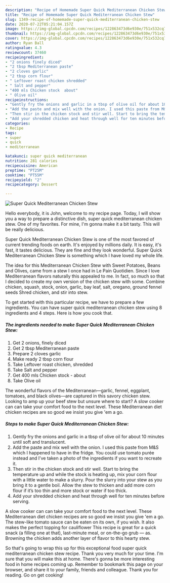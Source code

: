 ```yaml
---
description: "Recipe of Homemade Super Quick Mediterranean Chicken Stew"
title: "Recipe of Homemade Super Quick Mediterranean Chicken Stew"
slug: 1349-recipe-of-homemade-super-quick-mediterranean-chicken-stew
date: 2020-07-22T05:21:04.157Z
image: https://img-global.cpcdn.com/recipes/122863473d6e930e/751x532cq70/super-quick-mediterranean-chicken-stew-recipe-main-photo.jpg
thumbnail: https://img-global.cpcdn.com/recipes/122863473d6e930e/751x532cq70/super-quick-mediterranean-chicken-stew-recipe-main-photo.jpg
cover: https://img-global.cpcdn.com/recipes/122863473d6e930e/751x532cq70/super-quick-mediterranean-chicken-stew-recipe-main-photo.jpg
author: Ryan Ball
ratingvalue: 4.3
reviewcount: 37460
recipeingredient:
- "2 onions finely diced"
- "2 tbsp Mediterranean paste"
- "2 cloves garlic"
- "2 tbsp corn flour"
- " Leftover roast chicken shredded"
- " Salt and pepper"
- "400 mls Chicken stock  about"
- " Olive oil"
recipeinstructions:
- "Gently fry the onions and garlic in a tbsp of olive oil for about 10 minutes until soft and translucent."
- "Add the paste and mix well with the onion. I used this paste from M&amp;S which I happened to have in the fridge. You could use tomato purée instead and I’ve taken a photo of the ingredients if you want to recreate it."
- "Then stir in the chicken stock and stir well. Start to bring the temperature up and while the stock is heating up, mix your corn flour with a little water to make a slurry. Pour the slurry into your stew as you bring it to a gentle boil. Allow the stew to thicken and add more corn flour if it’s too thin and more stock or water if too thick."
- "Add your shredded chicken and heat through well for ten minutes before serving."
categories:
- Recipe
tags:
- super
- quick
- mediterranean

katakunci: super quick mediterranean 
nutrition: 281 calories
recipecuisine: American
preptime: "PT25M"
cooktime: "PT55M"
recipeyield: "2"
recipecategory: Dessert

---
```



![Super Quick Mediterranean Chicken Stew](https://img-global.cpcdn.com/recipes/122863473d6e930e/751x532cq70/super-quick-mediterranean-chicken-stew-recipe-main-photo.jpg)

Hello everybody, it is John, welcome to my recipe page. Today, I will show you a way to prepare a distinctive dish, super quick mediterranean chicken stew. One of my favorites. For mine, I'm gonna make it a bit tasty. This will be really delicious.

Super Quick Mediterranean Chicken Stew is one of the most favored of current trending foods on earth. It's enjoyed by millions daily. It is easy, it's fast, it tastes delicious. They are fine and they look wonderful. Super Quick Mediterranean Chicken Stew is something which I have loved my whole life.

The idea for this Mediterranean Chicken Stew with Sweet Potatoes, Beans and Olives, came from a stew I once had in Le Pain Quotidien. Since I love Mediterranean flavors naturally this appealed to me. In fact, so much so that I decided to create my own version of the chicken stew with some. Combine chicken, squash, stock, onion, garlic, bay leaf, salt, oregano, ground fennel seeds Shred chicken, and stir into stew.


To get started with this particular recipe, we have to prepare a few ingredients. You can have super quick mediterranean chicken stew using 8 ingredients and 4 steps. Here is how you cook that.

<!--inarticleads1-->

##### The ingredients needed to make Super Quick Mediterranean Chicken Stew:

1. Get 2 onions, finely diced
1. Get 2 tbsp Mediterranean paste
1. Prepare 2 cloves garlic
1. Make ready 2 tbsp corn flour
1. Take  Leftover roast chicken, shredded
1. Take  Salt and pepper
1. Get 400 mls Chicken stock - about
1. Take  Olive oil


The wonderful flavors of the Mediterranean—garlic, fennel, eggplant, tomatoes, and black olives—are captured in this savory chicken stew. Looking to amp up your beef stew but unsure where to start? A slow cooker can can take your comfort food to the next level. These Mediterranean diet chicken recipes are so good we insist you give &#39;em a go. 

<!--inarticleads2-->

##### Steps to make Super Quick Mediterranean Chicken Stew:

1. Gently fry the onions and garlic in a tbsp of olive oil for about 10 minutes until soft and translucent.
1. Add the paste and mix well with the onion. I used this paste from M&amp;S which I happened to have in the fridge. You could use tomato purée instead and I’ve taken a photo of the ingredients if you want to recreate it.
1. Then stir in the chicken stock and stir well. Start to bring the temperature up and while the stock is heating up, mix your corn flour with a little water to make a slurry. Pour the slurry into your stew as you bring it to a gentle boil. Allow the stew to thicken and add more corn flour if it’s too thin and more stock or water if too thick.
1. Add your shredded chicken and heat through well for ten minutes before serving.


A slow cooker can can take your comfort food to the next level. These Mediterranean diet chicken recipes are so good we insist you give &#39;em a go. The stew-like tomato sauce can be eaten on its own, if you wish. It also makes the perfect topping for cauliflower This recipe is great for a quick snack (a filling one at that), last-minute meal, or on-the-go grub — as. Browning the chicken adds another layer of flavor to this hearty stew. 

So that's going to wrap this up for this exceptional food super quick mediterranean chicken stew recipe. Thank you very much for your time. I'm sure that you will make this at home. There's gonna be more interesting food in home recipes coming up. Remember to bookmark this page on your browser, and share it to your family, friends and colleague. Thank you for reading. Go on get cooking!

